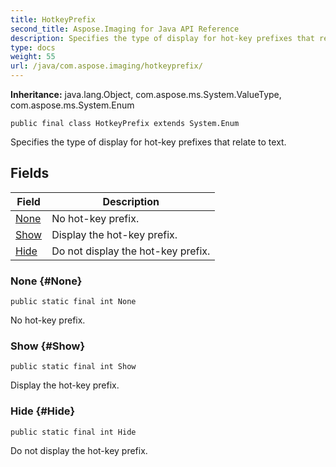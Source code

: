 ```yaml
---
title: HotkeyPrefix
second_title: Aspose.Imaging for Java API Reference
description: Specifies the type of display for hot-key prefixes that relate to text.
type: docs
weight: 55
url: /java/com.aspose.imaging/hotkeyprefix/
---
```

**Inheritance:**
java.lang.Object, com.aspose.ms.System.ValueType, com.aspose.ms.System.Enum
```
public final class HotkeyPrefix extends System.Enum
```

Specifies the type of display for hot-key prefixes that relate to text.
## Fields

| Field | Description |
| --- | --- |
| [None](#None) | No hot-key prefix. |
| [Show](#Show) | Display the hot-key prefix. |
| [Hide](#Hide) | Do not display the hot-key prefix. |
### None {#None}
```
public static final int None
```


No hot-key prefix.

### Show {#Show}
```
public static final int Show
```


Display the hot-key prefix.

### Hide {#Hide}
```
public static final int Hide
```


Do not display the hot-key prefix.

